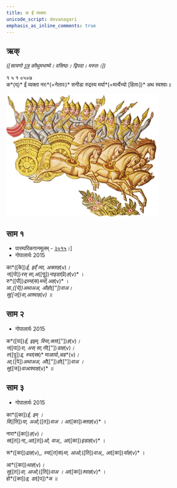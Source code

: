 ```yaml
---
title: क ईं व्यक्ताः
unicode_script: devanagari  
emphasis_as_inline_comments: true
---   
```


## ऋक्

*([सायणो [ऽत्र](https://archive.org/details/SamaVedaSanhitaWithSayanabhashyaVolume1SatyavrataSamasrami1874bis/page/n941) कौथुमभाष्ये। वसिष्ठः। द्विपदा। मरुतः।])*

१ ५ १ ०५०७  
क*(य्)* ईं व्यक्ता नरः*(=नेतारः)* सनीडा रुद्रस्य मर्या*(=मर्त्येभ्यो [हिताः])* अथ स्वश्वाः॥

![](../images/marut-group-on-a-horse-drawn-charriot-in-the-sky.png)

## साम १
- पारम्परिकगानमूलम् - [२०१५](https://archive.org/stream/sAmaveda-jaiminIya-paravastu-paramparA-docs/UDAKA%20SAANTHI%20SAAMAANI#page/n2/mode/1up&sa=D&ust=1542425956390000)।]
- गोपालार्यः 2015  
<div class="audioEmbed" src="https://archive
.org/download/jaiminIya-sAma-gAna-paravastu-tradition-gopAla-2015/ka-Im-1.mp3"></div>


का*([के])*ई, इव्ँ व्या, अक्ताह*(v)*।  
न*([पो])*रस् सा,अ*([णॣ])*नाइडा*(प्रे)*ह*(v)* ।  
रु*([पौ])*द्रस्य*(~~स~~)*मर्या,अह*(v)* ।  
आ,*([पे])*अथाअअ, औहो*(["])*वाअ।  
सु*([ज])*वा,आश्वाह*(v)* ॥


## साम २
- गोपालार्यः 2015  
<div class="audioEmbed" src="https://archive
.org/download/jaiminIya-sAma-gAna-paravastu-tradition-gopAla-2015/ka-Im-2.mp3"></div>

क*([पा])*ई, इइम्, विया,क्ता*(["])*ह*(v)*।  
न*([पा])*रा, अस् सा,नी*(["])*डाह*(v)*।  
रु*([पॄ])*द्र, स्या*(~~सा~~)* माआर्या,अह*(v)*।  
आ,*([पे])*अथाअअ, औ*(["])*हो*(["])*वाअ ।  
सु*([ज])*वाआश्वाह*(v)* ॥

   
## साम ३
- गोपालार्यः 2015  
<div class="audioEmbed" src="https://archive
.org/download/jaiminIya-sAma-gAna-paravastu-tradition-gopAla-2015/ka-Im-3.mp3"></div>

का*([का])*ई, इम् ।  
वि*([ति])*या, अओ,*([त])*वाअ । आ*([का])*क्ताह*(v)* ।

नारा*([का])*ह*(v)*।  
स*([त])*ना,,आ*([त])*ओ, वाअ,, आ*([का])*इडाह*(v)* ।

रू*([का])*द्राह*(v)*,,
स्य*([त]~~स~~)*मा, आओ,*([ति])*वाअ,, आ*([का])*र्याह*(v)* ।

आ*([का])*थाह*(v)*।  
सु*([त])*वा, आओ,*([ति])*वाअ । आ*([का])*श्वाह*(v)* ।  
हो*([का])*इ, डा*([प])*अ ॥

